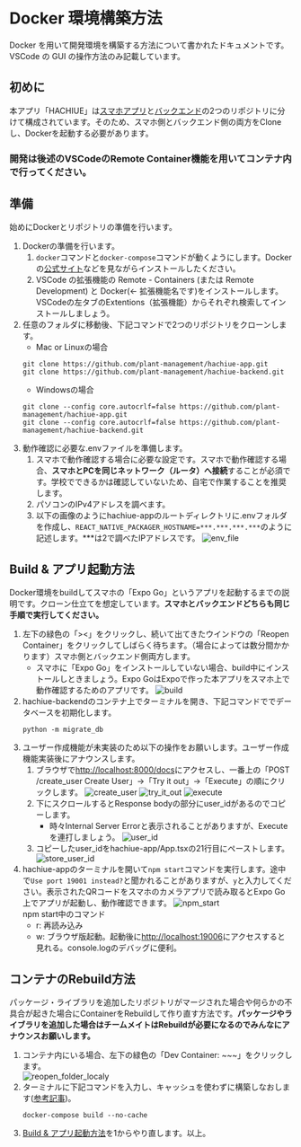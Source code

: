 # Docker 環境構築方法

Docker を用いて開発環境を構築する方法について書かれたドキュメントです。VSCode の GUI の操作方法のみ記載しています。

## 初めに

本アプリ「HACHIUE」は[スマホアプリ](https://github.com/plant-management/hachiue-docs)と[バックエンド](https://github.com/plant-management/hachiue-backend)の2つのリポジトリに分けて構成されています。そのため、スマホ側とバックエンド側の両方をCloneし、Dockerを起動する必要があります。  
### 開発は後述のVSCodeのRemote Container機能を用いてコンテナ内で行ってください。

## 準備

始めにDockerとリポジトリの準備を行います。

1. Dockerの準備を行います。
   1. `docker`コマンドと`docker-compose`コマンドが動くようにします。Dockerの[公式サイト](https://docs.docker.com/get-docker/)などを見ながらインストールしたください。
   2. VSCode の拡張機能の Remote - Containers (または Remote Development) と Docker(← 拡張機能名です)をインストールします。VSCodeの左タブのExtentions（拡張機能）からそれぞれ検索してインストールしましょう。
2. 任意のフォルダに移動後、下記コマンドで2つのリポジトリをクローンします。  
   - Mac or Linuxの場合
    ```
    git clone https://github.com/plant-management/hachiue-app.git
    git clone https://github.com/plant-management/hachiue-backend.git
    ```
   - Windowsの場合
    ```
    git clone --config core.autocrlf=false https://github.com/plant-management/hachiue-app.git
    git clone --config core.autocrlf=false https://github.com/plant-management/hachiue-backend.git
3. 動作確認に必要な.envファイルを準備します。
   1. スマホで動作確認する場合に必要な設定です。スマホで動作確認する場合、**スマホとPCを同じネットワーク（ルータ）へ接続**することが必須です。学校でできるかは確認していないため、自宅で作業することを推奨します。
   2. パソコンのIPv4アドレスを調べます。
   3. 以下の画像のようにhachiue-appのルートディレクトリに.envフォルダを作成し、`REACT_NATIVE_PACKAGER_HOSTNAME=***.***.***.***`のように記述します。***は2で調べたIPアドレスです。
   ![env_file](images/docker_operation/env_file.png)


## Build & アプリ起動方法

Docker環境をbuildしてスマホの「Expo Go」というアプリを起動するまでの説明です。クローン仕立てを想定しています。**スマホとバックエンドどちらも同じ手順で実行してください。**

1. 左下の緑色の「><」をクリックし、続いて出てきたウインドウの「Reopen Container」をクリックしてしばらく待ちます。（場合によっては数分間かかります）スマホ側とバックエンド側両方します。
   - スマホに「Expo Go」をインストールしていない場合、build中にインストールしときましょう。Expo GoはExpoで作った本アプリをスマホ上で動作確認するためのアプリです。
   ![build](images/docker_operation/build.png)
2. hachiue-backendのコンテナ上でターミナルを開き、下記コマンドででデータベースを初期化します。  
   ```
   python -m migrate_db
   ```
3. ユーザー作成機能が未実装のため以下の操作をお願いします。ユーザー作成機能実装後にアナウンスします。
   1. ブラウザで<a href="http://localhost:8000/docs" target="_blank">http://localhost:8000/docs</a>にアクセスし、一番上の「POST /create_user Create User」→「Try it out」→「Execute」の順にクリックします。
   ![create_user](images/docker_operation/create_user.png)
   ![try_it_out](images/docker_operation/try_it_out.png)
   ![execute](images/docker_operation/execute.png)
   1. 下にスクロールするとResponse bodyの部分にuser_idがあるのでコピーします。
      - 時々Internal Server Errorと表示されることがありますが、Executeを連打しましょう。
   ![user_id](images/docker_operation/user_id.png)
   1. コピーしたuser_idをhachiue-app/App.tsxの21行目にペーストします。
   ![store_user_id](images/docker_operation/store_user_id.png)
4. hachiue-appのターミナルを開いて`npm start`コマンドを実行します。途中で`Use port 19001 instead?`と聞かれることがありますが、`y`と入力してください。表示されたQRコードをスマホのカメラアプリで読み取るとExpo Go上でアプリが起動し、動作確認できます。
   ![npm_start](images/docker_operation/npm_start.png)  
   npm start中のコマンド
   - r: 再読み込み
   - w: ブラウザ版起動。起動後に<a href="http://localhost:19006" target="_blank">http://localhost:19006</a>にアクセスすると見れる。console.logのデバッグに便利。

## コンテナのRebuild方法

パッケージ・ライブラリを追加したリポジトリがマージされた場合や何らかの不具合が起きた場合にContainerをRebuildして作り直す方法です。**パッケージやライブラリを追加した場合はチームメイトはRebuildが必要になるのでみんなにアナウンスお願いします。**

1. コンテナ内にいる場合、左下の緑色の「Dev Container: ~~~」をクリックします。  
   ![reopen_folder_localy](images/docker_operation/reopen_folder_localy.png)
2. ターミナルに下記コマンドを入力し、キャッシュを使わずに構築しなおします([参考記事](https://qiita.com/tegnike/items/bcdcee0320e11a928d46#build))。  
   ```
   docker-compose build --no-cache
   ```
3. [Build & アプリ起動方法](#build--アプリ起動方法)を1からやり直します。以上。